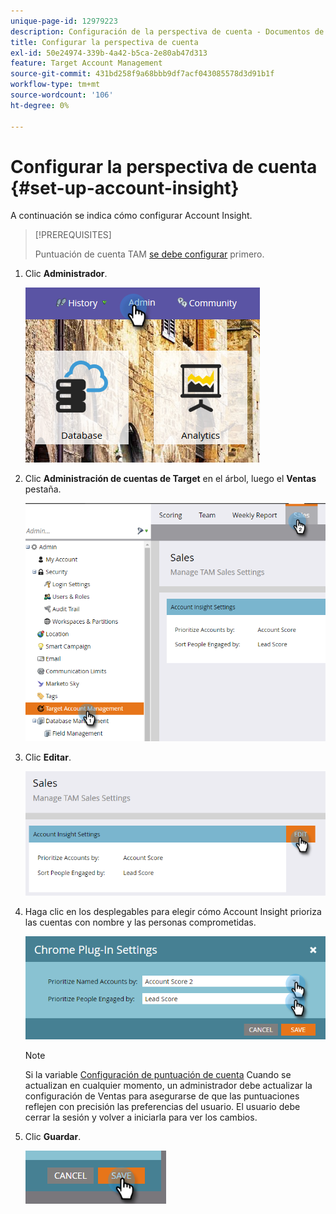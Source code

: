 ```yaml
---
unique-page-id: 12979223
description: Configuración de la perspectiva de cuenta - Documentos de Marketo - Documentación del producto
title: Configurar la perspectiva de cuenta
exl-id: 50e24974-339b-4a42-b5ca-2e80ab47d313
feature: Target Account Management
source-git-commit: 431bd258f9a68bbb9df7acf043085578d3d91b1f
workflow-type: tm+mt
source-wordcount: '106'
ht-degree: 0%

---
```


# Configurar la perspectiva de cuenta {#set-up-account-insight}

A continuación se indica cómo configurar Account Insight.

>[!PREREQUISITES]
>
>Puntuación de cuenta TAM [se debe configurar](/help/marketo/product-docs/target-account-management/setup-tam/account-score.md) primero.

1. Clic **Administrador**.

   ![](assets/admin-1.png)

1. Clic **Administración de cuentas de Target** en el árbol, luego el **Ventas** pestaña.

   ![](assets/set-up-account-insight-2.png)

1. Clic **Editar**.

   ![](assets/set-up-account-insight-3.png)

1. Haga clic en los desplegables para elegir cómo Account Insight prioriza las cuentas con nombre y las personas comprometidas.

   ![](assets/four-4.png)

   >[!NOTE]
   >
   >Si la variable [Configuración de puntuación de cuenta](/help/marketo/product-docs/target-account-management/setup-tam/account-score.md) Cuando se actualizan en cualquier momento, un administrador debe actualizar la configuración de Ventas para asegurarse de que las puntuaciones reflejen con precisión las preferencias del usuario. El usuario debe cerrar la sesión y volver a iniciarla para ver los cambios.

1. Clic **Guardar**.

   ![](assets/five-4.png)
